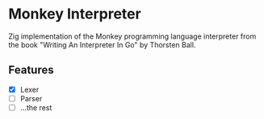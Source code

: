 # Monkey Interpreter

Zig implementation of the Monkey programming language interpreter from the book
"Writing An Interpreter In Go" by Thorsten Ball.

## Features

- [x] Lexer
- [ ] Parser
- [ ] ...the rest
